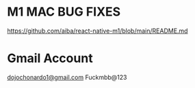 
# M1 MAC BUG FIXES #

https://github.com/aiba/react-native-m1/blob/main/README.md

# Gmail Account #
dojochonardo1@gmail.com
Fuckmbb@123

